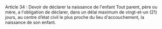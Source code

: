 Article 34 : Devoir de déclarer la naissance de l'enfant
Tout parent, père ou mère, a l'obligation de déclarer, dans un délai maximum de vingt-et-un (21) jours, au centre d’état civil le plus proche du lieu d'accouchement, la naissance de son enfant.
